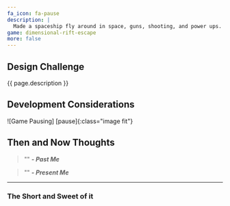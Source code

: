 ```yaml
---
fa_icon: fa-pause
description: |
  Made a spaceship fly around in space, guns, shooting, and power ups.
game: dimensional-rift-escape
more: false
---
```


## Design Challenge

{{ page.description }}

## Development Considerations

![Game Pausing] [pause]{:class="image fit"}

<!--excerpt_end-->

## Then and Now Thoughts

> "" 
**_- Past Me_**

> ""
**_- Present Me_**

---

### The Short and Sweet of it

